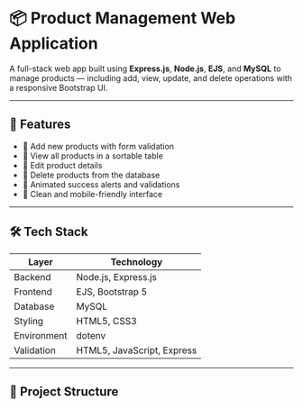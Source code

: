 # 📦 Product Management Web Application

A full-stack web app built using **Express.js**, **Node.js**, **EJS**, and **MySQL** to manage products — including add, view, update, and delete operations with a responsive Bootstrap UI.

---

## 🚀 Features

- 🔹 Add new products with form validation
- 🔹 View all products in a sortable table
- 🔹 Edit product details
- 🔹 Delete products from the database
- 🔹 Animated success alerts and validations
- 🔹 Clean and mobile-friendly interface

---

## 🛠 Tech Stack

| Layer        | Technology                      |
|--------------|----------------------------------|
| Backend      | Node.js, Express.js              |
| Frontend     | EJS, Bootstrap 5                 |
| Database     | MySQL                            |
| Styling      | HTML5, CSS3                      |
| Environment  | dotenv                           |
| Validation   | HTML5, JavaScript, Express       |

---

## 📁 Project Structure

